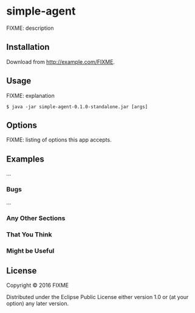 # simple-agent

FIXME: description

## Installation

Download from http://example.com/FIXME.

## Usage

FIXME: explanation

    $ java -jar simple-agent-0.1.0-standalone.jar [args]

## Options

FIXME: listing of options this app accepts.

## Examples

...

### Bugs

...

### Any Other Sections
### That You Think
### Might be Useful

## License

Copyright © 2016 FIXME

Distributed under the Eclipse Public License either version 1.0 or (at
your option) any later version.
